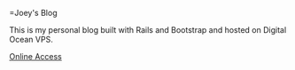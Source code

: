 =Joey's Blog

This is my personal blog built with Rails and Bootstrap and hosted on Digital Ocean VPS.

[Online Access](http://www.joeyhu.info)
